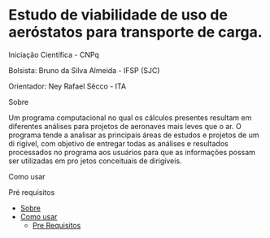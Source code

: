 # Estudo de viabilidade de uso de aeróstatos para transporte de carga.

Iniciação Científica - CNPq

Bolsista: Bruno da Silva Almeida - IFSP (SJC)  
<p> Orientador: Ney Rafael Sêcco - ITA </p>


<p id="Sobre">Sobre </p>

Um programa computacional no qual os cálculos presentes resultam em diferentes
análises para projetos de aeronaves mais leves que o ar.
O programa tende a analisar as principais áreas de estudos e projetos de um di
rigível, com objetivo de entregar todas as análises e resultados processados 
no programa aos usuários para que as informações possam ser utilizadas em pro
jetos conceituais de dirigíveis.

<p id="como-usar">Como usar </p>

<p id="pre-equisitos">Pré requisitos</p>

<!--ts-->

   * [Sobre](#Sobre)
   * [Como usar](#como-usar)
      * [Pre Requisitos](#pre-requisitos)
      
<!--te-->
